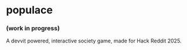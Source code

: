 # populace
### (work in progress)
A devvit powered, interactive society game, made for Hack Reddit 2025.
